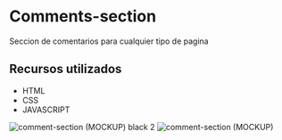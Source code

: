 # Comments-section

Seccion de comentarios para cualquier tipo de pagina

## Recursos utilizados

- HTML  
- CSS      
- JAVASCRIPT

![comment-section (MOCKUP) black 2](https://user-images.githubusercontent.com/95658189/205404377-bb7610b2-eb6a-438e-9da7-534de8090de8.jpg)
![comment-section (MOCKUP)](https://user-images.githubusercontent.com/95658189/205404382-def1c8d7-7cb7-43c7-8e02-b9dc26459b8b.jpg)
